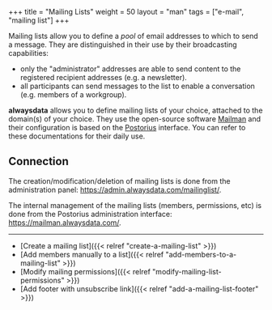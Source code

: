 +++
title = "Mailing Lists"
weight = 50
layout = "man"
tags = ["e-mail", "mailing list"]
+++

Mailing lists allow you to define a *pool* of email addresses to which to send a message. They are distinguished in their use by their broadcasting capabilities:

- only the "administrator" addresses are able to send content to the registered recipient addresses (e.g. a newsletter).
- all participants can send messages to the list to enable a conversation (e.g. members of a workgroup).

**alwaysdata** allows you to define mailing lists of your choice, attached to the domain(s) of your choice. They use the open-source software [Mailman](https://docs.mailman3.org/projects/mailman/en/latest/README.html) and their configuration is based on the [Postorius](https://docs.mailman3.org/projects/postorius/en/latest/) interface. You can refer to these documentations for their daily use.

## Connection

The creation/modification/deletion of mailing lists is done from the administration panel: https://admin.alwaysdata.com/mailinglist/.

The internal management of the mailing lists (members, permissions, etc) is done from the Postorius administration interface: https://mailman.alwaysdata.com/.

***

- [Create a mailing list]({{< relref "create-a-mailing-list" >}})
- [Add members manually to a list]({{< relref "add-members-to-a-mailing-list" >}})
- [Modify mailing permissions]({{< relref "modify-mailing-list-permissions" >}})
- [Add footer with unsubscribe link]({{< relref "add-a-mailing-list-footer" >}})
